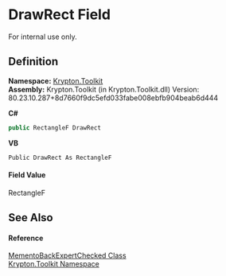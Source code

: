 # DrawRect Field


For internal use only.



## Definition
**Namespace:** <a href="79d2eac2-21f4-54ff-7552-b20c33c30600.md">Krypton.Toolkit</a>  
**Assembly:** Krypton.Toolkit (in Krypton.Toolkit.dll) Version: 80.23.10.287+8d7660f9dc5efd033fabe008ebfb904beab6d444

**C#**
``` C#
public RectangleF DrawRect
```
**VB**
``` VB
Public DrawRect As RectangleF
```



#### Field Value
RectangleF

## See Also


#### Reference
<a href="eef76655-9b78-d9cf-75ff-be9e5b0150e1.md">MementoBackExpertChecked Class</a>  
<a href="79d2eac2-21f4-54ff-7552-b20c33c30600.md">Krypton.Toolkit Namespace</a>  
